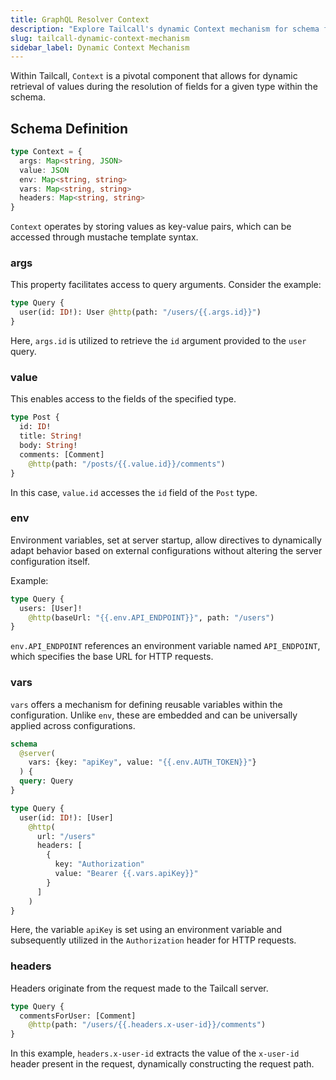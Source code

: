 ```yaml
---
title: GraphQL Resolver Context
description: "Explore Tailcall's dynamic Context mechanism for schema field resolution, enabling access to arguments, values, and environment variables for efficient GraphQL queries. Enhance your query handling with Tailcall's advanced Context features for optimized schema field resolution."
slug: tailcall-dynamic-context-mechanism
sidebar_label: Dynamic Context Mechanism
---
```


Within Tailcall, `Context` is a pivotal component that allows for dynamic retrieval of values during the resolution of fields for a given type within the schema.

## Schema Definition

```typescript
type Context = {
  args: Map<string, JSON>
  value: JSON
  env: Map<string, string>
  vars: Map<string, string>
  headers: Map<string, string>
}
```

`Context` operates by storing values as key-value pairs, which can be accessed through mustache template syntax.

### args

This property facilitates access to query arguments. Consider the example:

```graphql showLineNumbers
type Query {
  user(id: ID!): User @http(path: "/users/{{.args.id}}")
}
```

Here, `args.id` is utilized to retrieve the `id` argument provided to the `user` query.

### value

This enables access to the fields of the specified type.

```graphql showlineNumbers
type Post {
  id: ID!
  title: String!
  body: String!
  comments: [Comment]
    @http(path: "/posts/{{.value.id}}/comments")
}
```

In this case, `value.id` accesses the `id` field of the `Post` type.

### env

Environment variables, set at server startup, allow directives to dynamically adapt behavior based on external configurations without altering the server configuration itself.

Example:

```graphql showLineNumbers
type Query {
  users: [User]!
    @http(baseUrl: "{{.env.API_ENDPOINT}}", path: "/users")
}
```

`env.API_ENDPOINT` references an environment variable named `API_ENDPOINT`, which specifies the base URL for HTTP requests.

### vars

`vars` offers a mechanism for defining reusable variables within the configuration. Unlike `env`, these are embedded and can be universally applied across configurations.

```graphql showLineNumbers
schema
  @server(
    vars: {key: "apiKey", value: "{{.env.AUTH_TOKEN}}"}
  ) {
  query: Query
}

type Query {
  user(id: ID!): [User]
    @http(
      url: "/users"
      headers: [
        {
          key: "Authorization"
          value: "Bearer {{.vars.apiKey}}"
        }
      ]
    )
}
```

Here, the variable `apiKey` is set using an environment variable and subsequently utilized in the `Authorization` header for HTTP requests.

### headers

Headers originate from the request made to the Tailcall server.

```graphql showLineNumbers
type Query {
  commentsForUser: [Comment]
    @http(path: "/users/{{.headers.x-user-id}}/comments")
}
```

In this example, `headers.x-user-id` extracts the value of the `x-user-id` header present in the request, dynamically constructing the request path.
